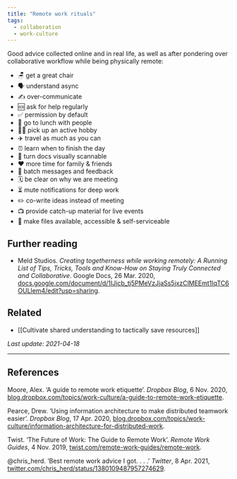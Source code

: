 ```yaml
---
title: "Remote work rituals"
tags:
  - collaboration
  - work-culture
---
```


Good advice collected online and in real life, as well as after pondering over collaborative workflow while being physically remote:

- 🪑 get a great chair
- 🗣 understand async
- ✍ over-communicate
- 🆘 ask for help regularly
- ✅ permission by default
- 🥗 go to lunch with people
- 🏃‍♂️ pick up an active hobby
- ✈️ travel as much as you can
- ⏰ learn when to finish the day
- 👀 turn docs visually scannable
- ❤️ more time for family & friends
- 🧵 batch messages and feedback
- 🗓 be clear on why we are meeting
- ⏳ mute notifications for deep work
- ✏️ co-write ideas instead of meeting
- 📺 provide catch-up material for live events
- 📑 make files available, accessible & self-serviceable

## Further reading

- Meld Studios. _Creating togetherness while working remotely: A Running List of Tips, Tricks, Tools and Know-How on Staying Truly Connected and Collaborative_. Google Docs, 26 Mar. 2020, [docs.google.com/document/d/1IJicb_tj5PMeVzJjaSs5jxzClMEEmt1IqTC6OULlem4/edit?usp=sharing](https://docs.google.com/document/d/1IJicb_tj5PMeVzJjaSs5jxzClMEEmt1IqTC6OULlem4/edit?usp=sharing).

## Related

- [[Cultivate shared understanding to tactically save resources]]

*Last update: 2021-04-18*

---

## References

Moore, Alex. ‘A guide to remote work etiquette’. _Dropbox Blog_, 6 Nov. 2020, [blog.dropbox.com/topics/work-culture/a-guide-to-remote-work-etiquette](https://blog.dropbox.com/topics/work-culture/a-guide-to-remote-work-etiquette).

Pearce, Drew. ‘Using information architecture to make distributed teamwork easier’. _Dropbox Blog_, 17 Apr. 2020, [blog.dropbox.com/topics/work-culture/information-architecture-for-distributed-work](https://blog.dropbox.com/topics/work-culture/information-architecture-for-distributed-work).

Twist. ‘The Future of Work: The Guide to Remote Work’. _Remote Work Guides_, 4 Nov. 2019, [twist.com/remote-work-guides/remote-work](https://twist.com/remote-work-guides/remote-work).

@chris_herd. ‘Best remote work advice I got. . . .’ _Twitter_, 8 Apr. 2021, [twitter.com/chris_herd/status/1380109487957274629](https://twitter.com/chris_herd/status/1380109487957274629).